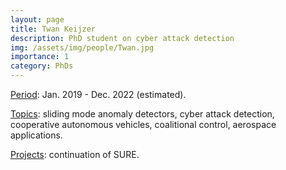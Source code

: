 ```yaml
---
layout: page
title: Twan Keijzer
description: PhD student on cyber attack detection
img: /assets/img/people/Twan.jpg
importance: 1
category: PhDs
---
```


<!-- NOTE: make the profile picture appear here as in my about page (copy the code for floating image) -->

<u>Period</u>: Jan. 2019 - Dec. 2022 (estimated).

<u>Topics</u>: sliding mode anomaly detectors, cyber attack detection, cooperative autonomous vehicles, coalitional control, aerospace applications.

<u>Projects</u>: continuation of SURE.

<!-- NOTE: add projects to everybody, with links to their page -->